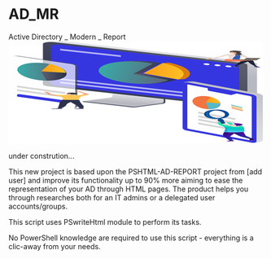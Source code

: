 # AD_MR
Active Directory _ Modern _ Report ![Logo](Pictures/Logo2.png "Logo")

under constrution... 

This new project is based upon the PSHTML-AD-REPORT project from [add user] and improve its functionality up to 90% more aiming to ease the representation of your AD through HTML pages. The product helps you through researches both for an IT admins or a delegated user accounts/groups.

This script uses PSwriteHtml module to perform its tasks.

No PowerShell knowledge are required to use this script - everything is a clic-away from your needs.
